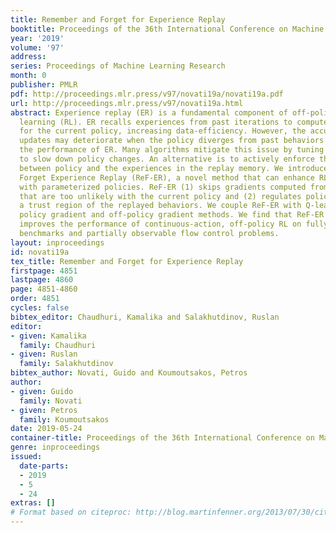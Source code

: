 ```yaml
---
title: Remember and Forget for Experience Replay
booktitle: Proceedings of the 36th International Conference on Machine Learning
year: '2019'
volume: '97'
address: 
series: Proceedings of Machine Learning Research
month: 0
publisher: PMLR
pdf: http://proceedings.mlr.press/v97/novati19a/novati19a.pdf
url: http://proceedings.mlr.press/v97/novati19a.html
abstract: Experience replay (ER) is a fundamental component of off-policy deep reinforcement
  learning (RL). ER recalls experiences from past iterations to compute gradient estimates
  for the current policy, increasing data-efficiency. However, the accuracy of such
  updates may deteriorate when the policy diverges from past behaviors and can undermine
  the performance of ER. Many algorithms mitigate this issue by tuning hyper-parameters
  to slow down policy changes. An alternative is to actively enforce the similarity
  between policy and the experiences in the replay memory. We introduce Remember and
  Forget Experience Replay (ReF-ER), a novel method that can enhance RL algorithms
  with parameterized policies. ReF-ER (1) skips gradients computed from experiences
  that are too unlikely with the current policy and (2) regulates policy changes within
  a trust region of the replayed behaviors. We couple ReF-ER with Q-learning, deterministic
  policy gradient and off-policy gradient methods. We find that ReF-ER consistently
  improves the performance of continuous-action, off-policy RL on fully observable
  benchmarks and partially observable flow control problems.
layout: inproceedings
id: novati19a
tex_title: Remember and Forget for Experience Replay
firstpage: 4851
lastpage: 4860
page: 4851-4860
order: 4851
cycles: false
bibtex_editor: Chaudhuri, Kamalika and Salakhutdinov, Ruslan
editor:
- given: Kamalika
  family: Chaudhuri
- given: Ruslan
  family: Salakhutdinov
bibtex_author: Novati, Guido and Koumoutsakos, Petros
author:
- given: Guido
  family: Novati
- given: Petros
  family: Koumoutsakos
date: 2019-05-24
container-title: Proceedings of the 36th International Conference on Machine Learning
genre: inproceedings
issued:
  date-parts:
  - 2019
  - 5
  - 24
extras: []
# Format based on citeproc: http://blog.martinfenner.org/2013/07/30/citeproc-yaml-for-bibliographies/
---
```

